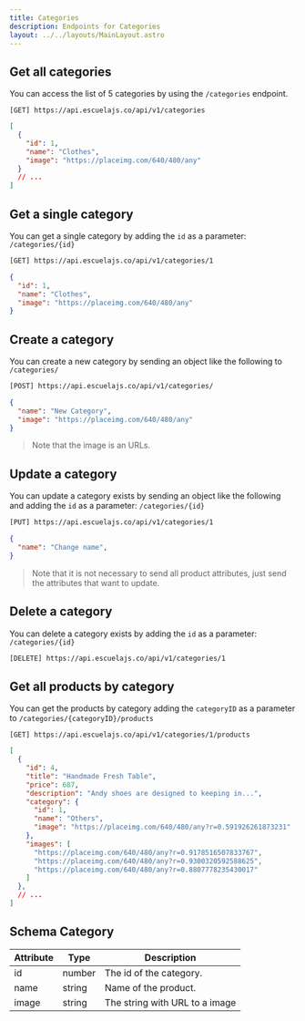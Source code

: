```yaml
---
title: Categories
description: Endpoints for Categories
layout: ../../layouts/MainLayout.astro
---
```


## Get all categories

You can access the list of 5 categories by using the `/categories` endpoint.

```
[GET] https://api.escuelajs.co/api/v1/categories
```

```json
[
  {
    "id": 1,
    "name": "Clothes",
    "image": "https://placeimg.com/640/480/any"
  }
  // ...
]
```

## Get a single category

You can get a single category by adding the `id` as a parameter: `/categories/{id}`

```bash
[GET] https://api.escuelajs.co/api/v1/categories/1
```

```json
{
  "id": 1,
  "name": "Clothes",
  "image": "https://placeimg.com/640/480/any"
}
```

## Create a category

You can create a new category by sending an object like the following to `/categories/`

```bash
[POST] https://api.escuelajs.co/api/v1/categories/
```
```json
{
  "name": "New Category",
  "image": "https://placeimg.com/640/480/any"
}
```

> Note that the image is an URLs.

## Update a category

You can update a category exists by sending an object like the following and adding the `id` as a parameter: `/categories/{id}`

```bash
[PUT] https://api.escuelajs.co/api/v1/categories/1
```
```json
{
  "name": "Change name",
}
```

> Note that it is not necessary to send all product attributes, just send the attributes that want to update.

## Delete a category

You can delete a category exists by adding the `id` as a parameter: `/categories/{id}`

```bash
[DELETE] https://api.escuelajs.co/api/v1/categories/1
```

## Get all products by category

You can get the products by category adding the `categoryID` as a parameter to `/categories/{categoryID}/products`

```
[GET] https://api.escuelajs.co/api/v1/categories/1/products
```

```json
[
  {
    "id": 4,
    "title": "Handmade Fresh Table",
    "price": 687,
    "description": "Andy shoes are designed to keeping in...",
    "category": {
      "id": 1,
      "name": "Others",
      "image": "https://placeimg.com/640/480/any?r=0.591926261873231"
    },
    "images": [
      "https://placeimg.com/640/480/any?r=0.9178516507833767",
      "https://placeimg.com/640/480/any?r=0.9300320592588625",
      "https://placeimg.com/640/480/any?r=0.8807778235430017"
    ]
  },
  // ...
]
```

## Schema Category

| Attribute  | Type | Description |
| --- | --- | --- |
| id   | number | The id of the category. |
| name   | string | Name of the product. |
| image   | string | The string with URL to a image |
